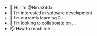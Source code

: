 - 👋 Hi, I’m @Ninja340x
- 👀 I’m interested in software development
- 🌱 I’m currently learning C++
- 💞️ I’m looking to collaborate on ...
- 📫 How to reach me ...

<!---
Ninja340x/Ninja340x is a ✨ special ✨ repository because its `README.md` (this file) appears on your GitHub profile.
You can click the Preview link to take a look at your changes.
--->
